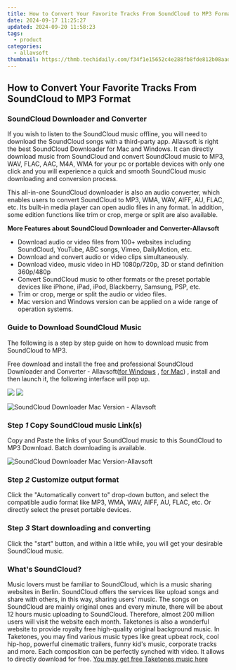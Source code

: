 ```yaml
---
title: How to Convert Your Favorite Tracks From SoundCloud to MP3 Format
date: 2024-09-17 11:25:27
updated: 2024-09-20 11:58:23
tags:
  - product
categories:
  - allavsoft
thumbnail: https://thmb.techidaily.com/f34f1e15652c4e288fb8fde812b08aadacd96fb0989998d476930eca7a23cc9b.jpg
---
```


## How to Convert Your Favorite Tracks From SoundCloud to MP3 Format

### SoundCloud Downloader and Converter

If you wish to listen to the SoundCloud music offline, you will need to download the SoundCloud songs with a third-party app. Allavsoft is right the best SoundCloud Downloader for Mac and Windows. It can directly download music from SoundCloud and convert SoundCloud music to MP3, WAV, FLAC, AAC, M4A, WMA for your pc or portable devices with only one click and you will experience a quick and smooth SoundCloud music downloading and conversion process.

This all-in-one SoundCloud downloader is also an audio converter, which enables users to convert SoundCloud to MP3, WMA, WAV, AIFF, AU, FLAC, etc. Its built-in media player can open audio files in any format. In addition, some edition functions like trim or crop, merge or split are also available.

**More Features about SoundCloud Downloader and Converter-Allavsoft**

* Download audio or video files from 100+ websites including SoundCloud, YouTube, ABC songs, Vimeo, DailyMotion, etc.
* Download and convert audio or video clips simultaneously.
* Download video, music video in HD 1080p/720p, 3D or stand definition 360p/480p
* Convert SoundCloud music to other formats or the preset portable devices like iPhone, iPad, iPod, Blackberry, Samsung, PSP, etc.
* Trim or crop, merge or split the audio or video files.
* Mac version and Windows version can be applied on a wide range of operation systems.

### Guide to Download SoundCloud Music

The following is a step by step guide on how to download music from SoundCloud to MP3.

Free download and install the free and professional SoundCloud Downloader and Converter - Allavsoft([for Windows](https://tools.techidaily.com/allavsoft/products/) , [for Mac](https://tools.techidaily.com/allavsoft/products/)) , install and then launch it, the following interface will pop up.

[![](https://www.allavsoft.com/how-to/../images/how-to/free-download-win.jpg)](https://tools.techidaily.com/allavsoft/products/) [![](https://www.allavsoft.com/how-to/../images/how-to/free-download-mac.jpg)](https://tools.techidaily.com/allavsoft/products/)

![SoundCloud Downloader Mac Version - Allavsoft](https://www.allavsoft.com/how-to/../images/allavsoft/screen-shot-600.jpg)

### Step _1_ Copy SoundCloud music Link(s)

Copy and Paste the links of your SoundCloud music to this SoundCloud to MP3 Download. Batch downloading is available.

![SoundCloud Downloader Mac Version-Allavsoft](https://www.allavsoft.com/how-to/../images/how-to/soundcloud-to-mp3/soundcloud-to-mp3.jpg)

### Step _2_ Customize output format

Click the "Automatically convert to" drop-down button, and select the compatible audio format like MP3, WMA, WAV, AIFF, AU, FLAC, etc. Or directly select the preset portable devices.

### Step _3_ Start downloading and converting

Click the "start" button, and within a little while, you will get your desirable SoundCloud music.

### What's SoundCloud?

Music lovers must be familiar to SoundCloud, which is a music sharing websites in Berlin. SoundCloud offers the services like upload songs and share with others, in this way, sharing users' music. The songs on SoundCloud are mainly original ones and every minute, there will be about 12 hours music uploading to SoundCloud. Therefore, almost 200 million users will visit the website each month. Taketones is also a wonderful website to provide royalty free high-quality original background music. In Taketones, you may find various music types like great upbeat rock, cool hip-hop, powerful cinematic trailers, funny kid's music, corporate tracks and more. Each composition can be perfectly synched with video. It allows to directly download for free. [You may get free Taketones music here](https://taketones.com/search)

<ins class="adsbygoogle"
     style="display:block"
     data-ad-format="autorelaxed"
     data-ad-client="ca-pub-7571918770474297"
     data-ad-slot="1223367746"></ins>



<ins class="adsbygoogle"
     style="display:block"
     data-ad-client="ca-pub-7571918770474297"
     data-ad-slot="8358498916"
     data-ad-format="auto"
     data-full-width-responsive="true"></ins>
